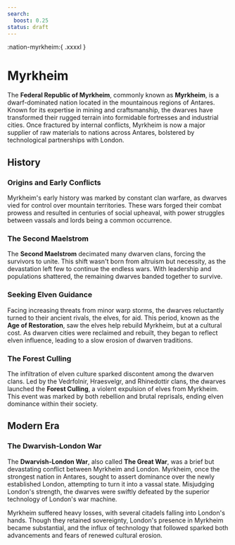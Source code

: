 ```yaml
---
search:
  boost: 0.25
status: draft
---
```


:nation-myrkheim:{ .xxxxl }

# Myrkheim

The **Federal Republic of Myrkheim**, commonly known as **Myrkheim**, is a dwarf-dominated nation located in the mountainous regions of Antares. Known for its expertise in mining and craftsmanship, the dwarves have transformed their rugged terrain into formidable fortresses and industrial cities. Once fractured by internal conflicts, Myrkheim is now a major supplier of raw materials to nations across Antares, bolstered by technological partnerships with London.

## History

### Origins and Early Conflicts

Myrkheim's early history was marked by constant clan warfare, as dwarves vied for control over mountain territories. These wars forged their combat prowess and resulted in centuries of social upheaval, with power struggles between vassals and lords being a common occurrence.

### The Second Maelstrom

The **Second Maelstrom** decimated many dwarven clans, forcing the survivors to unite. This shift wasn't born from altruism but necessity, as the devastation left few to continue the endless wars. With leadership and populations shattered, the remaining dwarves banded together to survive.

### Seeking Elven Guidance

Facing increasing threats from minor warp storms, the dwarves reluctantly turned to their ancient rivals, the elves, for aid. This period, known as the **Age of Restoration**, saw the elves help rebuild Myrkheim, but at a cultural cost. As dwarven cities were reclaimed and rebuilt, they began to reflect elven influence, leading to a slow erosion of dwarven traditions.

### The Forest Culling

The infiltration of elven culture sparked discontent among the dwarven clans. Led by the Vedrfolnir, Hraesvelgr, and Rhinedottir clans, the dwarves launched the **Forest Culling**, a violent expulsion of elves from Myrkheim. This event was marked by both rebellion and brutal reprisals, ending elven dominance within their society.

## Modern Era

### The Dwarvish-London War

The **Dwarvish-London War**, also called **The Great War**, was a brief but devastating conflict between Myrkheim and London. Myrkheim, once the strongest nation in Antares, sought to assert dominance over the newly established London, attempting to turn it into a vassal state. Misjudging London's strength, the dwarves were swiftly defeated by the superior technology of London's war machine.

Myrkheim suffered heavy losses, with several citadels falling into London's hands. Though they retained sovereignty, London's presence in Myrkheim became substantial, and the influx of technology that followed sparked both advancements and fears of renewed cultural erosion.